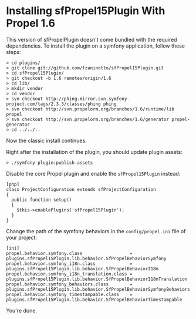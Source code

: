 # Installing sfPropel15Plugin With Propel 1.6

This version of sfPropelPlugin doesn't come bundled with the required dependencies. To install the plugin on a symfony application, follow these steps:

    > cd plugins/
    > git clone git://github.com/fzaninotto/sfPropel15Plugin.git
    > cd sfPropel15Plugin/
    > git checkout -b 1.6 remotes/origin/1.6
    > cd lib/
    > mkdir vendor
    > cd vendor
    > svn checkout http://phing.mirror.svn.symfony-project.com/tags/2.3.3/classes/phing phing
    > svn checkout http://svn.propelorm.org/branches/1.6/runtime/lib propel
    > svn checkout http://svn.propelorm.org/branches/1.6/generator propel-generator
    > cd ../../..
    
Now the classic install continues.

Right after the installation of the plugin, you should update plugin assets:

    > ./symfony plugin:publish-assets

Disable the core Propel plugin and enable the `sfPropel15Plugin` instead:

    [php]
    class ProjectConfiguration extends sfProjectConfiguration
    {
      public function setup()
      {
        $this->enablePlugins('sfPropel15Plugin');
      }
    }

Change the path of the symfony behaviors in the `config/propel.ini` file of your project:

    [ini]
    propel.behavior.symfony.class                  = plugins.sfPropel15Plugin.lib.behavior.SfPropelBehaviorSymfony
    propel.behavior.symfony_i18n.class             = plugins.sfPropel15Plugin.lib.behavior.SfPropelBehaviorI18n
    propel.behavior.symfony_i18n_translation.class = plugins.sfPropel15Plugin.lib.behavior.SfPropelBehaviorI18nTranslation
    propel.behavior.symfony_behaviors.class        = plugins.sfPropel15Plugin.lib.behavior.SfPropelBehaviorSymfonyBehaviors
    propel.behavior.symfony_timestampable.class    = plugins.sfPropel15Plugin.lib.behavior.SfPropelBehaviorTimestampable

You're done.
